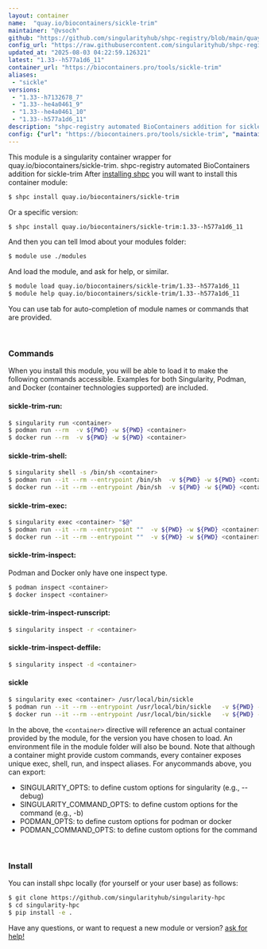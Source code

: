 ```yaml
---
layout: container
name:  "quay.io/biocontainers/sickle-trim"
maintainer: "@vsoch"
github: "https://github.com/singularityhub/shpc-registry/blob/main/quay.io/biocontainers/sickle-trim/container.yaml"
config_url: "https://raw.githubusercontent.com/singularityhub/shpc-registry/main/quay.io/biocontainers/sickle-trim/container.yaml"
updated_at: "2025-08-03 04:22:59.126321"
latest: "1.33--h577a1d6_11"
container_url: "https://biocontainers.pro/tools/sickle-trim"
aliases:
 - "sickle"
versions:
 - "1.33--h7132678_7"
 - "1.33--he4a0461_9"
 - "1.33--he4a0461_10"
 - "1.33--h577a1d6_11"
description: "shpc-registry automated BioContainers addition for sickle-trim"
config: {"url": "https://biocontainers.pro/tools/sickle-trim", "maintainer": "@vsoch", "description": "shpc-registry automated BioContainers addition for sickle-trim", "latest": {"1.33--h577a1d6_11": "sha256:7b37614ea3ebc02e6f593965934d0ec3e9b23fb06ed121d362d022718034f13d"}, "tags": {"1.33--h7132678_7": "sha256:5488d89b91129983d095ad4392557abdbc25285fe9110426db2105960453a75d", "1.33--he4a0461_9": "sha256:39d01a4bec4635471349b90a7488193504df5942ce576e1b5b64f270183ca640", "1.33--he4a0461_10": "sha256:6408258dff0e11f6e8240bbb23e8f931cb79978de86570d5feb671e33ffbb3aa", "1.33--h577a1d6_11": "sha256:7b37614ea3ebc02e6f593965934d0ec3e9b23fb06ed121d362d022718034f13d"}, "docker": "quay.io/biocontainers/sickle-trim", "aliases": {"sickle": "/usr/local/bin/sickle"}}
---
```


This module is a singularity container wrapper for quay.io/biocontainers/sickle-trim.
shpc-registry automated BioContainers addition for sickle-trim
After [installing shpc](#install) you will want to install this container module:


```bash
$ shpc install quay.io/biocontainers/sickle-trim
```

Or a specific version:

```bash
$ shpc install quay.io/biocontainers/sickle-trim:1.33--h577a1d6_11
```

And then you can tell lmod about your modules folder:

```bash
$ module use ./modules
```

And load the module, and ask for help, or similar.

```bash
$ module load quay.io/biocontainers/sickle-trim/1.33--h577a1d6_11
$ module help quay.io/biocontainers/sickle-trim/1.33--h577a1d6_11
```

You can use tab for auto-completion of module names or commands that are provided.

<br>

### Commands

When you install this module, you will be able to load it to make the following commands accessible.
Examples for both Singularity, Podman, and Docker (container technologies supported) are included.

#### sickle-trim-run:

```bash
$ singularity run <container>
$ podman run --rm  -v ${PWD} -w ${PWD} <container>
$ docker run --rm  -v ${PWD} -w ${PWD} <container>
```

#### sickle-trim-shell:

```bash
$ singularity shell -s /bin/sh <container>
$ podman run --it --rm --entrypoint /bin/sh  -v ${PWD} -w ${PWD} <container>
$ docker run --it --rm --entrypoint /bin/sh  -v ${PWD} -w ${PWD} <container>
```

#### sickle-trim-exec:

```bash
$ singularity exec <container> "$@"
$ podman run --it --rm --entrypoint ""  -v ${PWD} -w ${PWD} <container> "$@"
$ docker run --it --rm --entrypoint ""  -v ${PWD} -w ${PWD} <container> "$@"
```

#### sickle-trim-inspect:

Podman and Docker only have one inspect type.

```bash
$ podman inspect <container>
$ docker inspect <container>
```

#### sickle-trim-inspect-runscript:

```bash
$ singularity inspect -r <container>
```

#### sickle-trim-inspect-deffile:

```bash
$ singularity inspect -d <container>
```


#### sickle

```bash
$ singularity exec <container> /usr/local/bin/sickle
$ podman run --it --rm --entrypoint /usr/local/bin/sickle   -v ${PWD} -w ${PWD} <container> -c " $@"
$ docker run --it --rm --entrypoint /usr/local/bin/sickle   -v ${PWD} -w ${PWD} <container> -c " $@"
```



In the above, the `<container>` directive will reference an actual container provided
by the module, for the version you have chosen to load. An environment file in the
module folder will also be bound. Note that although a container
might provide custom commands, every container exposes unique exec, shell, run, and
inspect aliases. For anycommands above, you can export:

 - SINGULARITY_OPTS: to define custom options for singularity (e.g., --debug)
 - SINGULARITY_COMMAND_OPTS: to define custom options for the command (e.g., -b)
 - PODMAN_OPTS: to define custom options for podman or docker
 - PODMAN_COMMAND_OPTS: to define custom options for the command

<br>

### Install

You can install shpc locally (for yourself or your user base) as follows:

```bash
$ git clone https://github.com/singularityhub/singularity-hpc
$ cd singularity-hpc
$ pip install -e .
```

Have any questions, or want to request a new module or version? [ask for help!](https://github.com/singularityhub/singularity-hpc/issues)